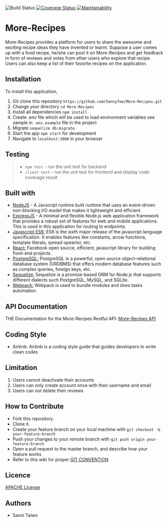 
![Build Status](https://api.travis-ci.org/SannyTee/More-Recipes.svg?branch=develop) [![Coverage Status](https://coveralls.io/repos/github/SannyTee/More-Recipes/badge.svg?branch=implement-lf-feedback)](https://coveralls.io/github/SannyTee/More-Recipes?branch=implement-lf-feedback) [![Maintainability](https://api.codeclimate.com/v1/badges/3e149fce348f5b0eff09/maintainability)](https://codeclimate.com/github/SannyTee/More-Recipes/maintainability)

# More-Recipes
More-Recipes provides a platform for users to share the awesome and exciting  recipe ideas they have invented or learnt.  Suppose a user comes up with a food recipe,  he/she can post it on More-Recipes and  get feedback in form of reviews and votes from other users who explore that recipe. Users can also keep a list of their favorite recipes on the application.


## Installation
To install this application, 
1.  Git clone this repository `https://github.com/SannyTee/More-Recipes.git`
2.  Change your directory `cd More-Recipes`
3.  Install all dependencies `npm install`
4.  Create .env file which will be used to load environment variables see sample in `.env.example` file in the project
6.  Migrate `sequelize db:migrate`
7.  Start the app `npm start` for development 
8.  Navigate to `localhost:3000` in your browser


## Testing
> - `npm test` - run the unit test for backend
> - `client-test` - run the unit test for frontend and display code coverage result


## Built with
* [NodeJS](https://nodejs.org/en/) - A Javscript runtime built runtime that uses an event-driven non-blocking I/O model that makes it lightweight and efficient.
* [ExpressJS](http://expressjs.com/) - A minimal and flexible Node.js web application framework that provides a robust set of features for web and mobile applications. This is used in this application for routing to endpoints.
* [Javascript ES6:](https://en.wikipedia.org/wiki/ECMAScript) ES6 is the sixth major release of the javascript language specification. It enables features like constants, arrow functions, template literals, spread opeartor, etc.
* [React:](https://facebook.github.io/react/tutorial/tutorial.html) Facebook open source, efficient, javascript library for building front-end projects.
* [PostgreSQL:](https://www.postgresql.org/) PostgreSQL is a powerful, open source object-relational database system (ORDBMS) that offers modern database features such as complex queries, foreign keys, etc.
* [Sequelize:](http://docs.sequelizejs.com/) Sequelize is a promise-based ORM for Node.js that supports different dialects such PostgreSQL, MySQL, and SQLite.
* [Webpack:](https://webpack.github.io/docs/what-is-webpack.html) Webpack is used to bundle modules and does tasks automation.



## API Documentation
THE  Documentation for the More-Recipes Restful API:
[More-Recipes API](https://app.swaggerhub.com/apis/Tywo/more-recipes/1.0.0#/)

## Coding Style
- Airbnb: Airbnb is a coding style guide that guides developers to write clean codes

## Limitation
1. Users cannot deactivate their accounts
2. Users can only create account once with their username and email
3. Users can not delete their reviews

## How to Contribute
- Fork this repository.
- Clone it.
- Create your feature branch on your local machine with ```git checkout -b your-feature-branch```
- Push your changes to your remote branch with ```git push origin your-feature-branch```
- Open a pull request to the master branch, and describe how your feature works
- Refer to this wiki for proper <a href="https://github.com/SannyTee/More-Recipes/wiki">GIT CONVENTION</a>

## Licence 
[APACHE License](https://github.com/SannyTee/More-Recipes/blob/develop/LICENSE)

## Authors
* Sanni Taiwo



